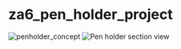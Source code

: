 # za6_pen_holder_project
 
![penholder_concept](https://user-images.githubusercontent.com/34427350/219827941-20569def-6406-49c4-aba3-7b5c43a98dee.jpg)
![Pen holder section view](https://user-images.githubusercontent.com/34427350/219827944-e6cee078-dfd5-40eb-a788-562920bf3aa8.png)
